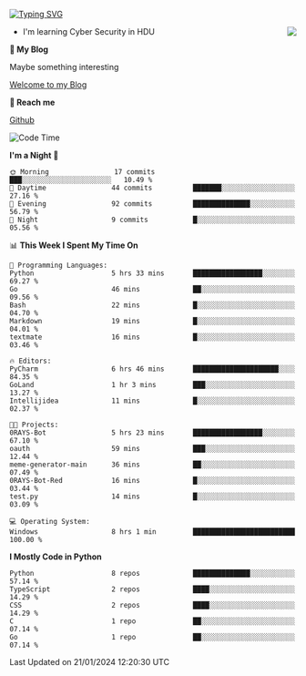 [![Typing SVG](https://readme-typing-svg.herokuapp.com?font=Fira+Code&pause=1000&random=false&width=450&height=60&lines=Hello+%F0%9F%91%8B%F0%9F%8F%BB;I'm+JBNRZ)](https://git.io/typing-svg)

<a href="#">
  <img align="right" src="https://github-readme-stats.vercel.app/api?username=JBNRZ&show_icons=true&bg_color=15,f2f7fd,E0EAFC" />
</a>

- I'm learning Cyber Security in HDU

 **🌱 My Blog**

Maybe something interesting

[Welcome to my Blog](https://jbnrz.com.cn/)

 **💬 Reach me** 

[Github](https://github.com/JBNRZ)


<!--START_SECTION:waka-->
![Code Time](http://img.shields.io/badge/Code%20Time-272%20hrs%2052%20mins-blue)

**I'm a Night 🦉** 

```text
🌞 Morning                17 commits          ███░░░░░░░░░░░░░░░░░░░░░░   10.49 % 
🌆 Daytime                44 commits          ███████░░░░░░░░░░░░░░░░░░   27.16 % 
🌃 Evening                92 commits          ██████████████░░░░░░░░░░░   56.79 % 
🌙 Night                  9 commits           █░░░░░░░░░░░░░░░░░░░░░░░░   05.56 % 
```


📊 **This Week I Spent My Time On** 

```text
💬 Programming Languages: 
Python                   5 hrs 33 mins       █████████████████░░░░░░░░   69.27 % 
Go                       46 mins             ██░░░░░░░░░░░░░░░░░░░░░░░   09.56 % 
Bash                     22 mins             █░░░░░░░░░░░░░░░░░░░░░░░░   04.70 % 
Markdown                 19 mins             █░░░░░░░░░░░░░░░░░░░░░░░░   04.01 % 
textmate                 16 mins             █░░░░░░░░░░░░░░░░░░░░░░░░   03.46 % 

🔥 Editors: 
PyCharm                  6 hrs 46 mins       █████████████████████░░░░   84.35 % 
GoLand                   1 hr 3 mins         ███░░░░░░░░░░░░░░░░░░░░░░   13.27 % 
Intellijidea             11 mins             █░░░░░░░░░░░░░░░░░░░░░░░░   02.37 % 

🐱‍💻 Projects: 
0RAYS-Bot                5 hrs 23 mins       █████████████████░░░░░░░░   67.10 % 
oauth                    59 mins             ███░░░░░░░░░░░░░░░░░░░░░░   12.44 % 
meme-generator-main      36 mins             ██░░░░░░░░░░░░░░░░░░░░░░░   07.49 % 
0RAYS-Bot-Red            16 mins             █░░░░░░░░░░░░░░░░░░░░░░░░   03.44 % 
test.py                  14 mins             █░░░░░░░░░░░░░░░░░░░░░░░░   03.09 % 

💻 Operating System: 
Windows                  8 hrs 1 min         █████████████████████████   100.00 % 
```

**I Mostly Code in Python** 

```text
Python                   8 repos             ██████████████░░░░░░░░░░░   57.14 % 
TypeScript               2 repos             ████░░░░░░░░░░░░░░░░░░░░░   14.29 % 
CSS                      2 repos             ████░░░░░░░░░░░░░░░░░░░░░   14.29 % 
C                        1 repo              ██░░░░░░░░░░░░░░░░░░░░░░░   07.14 % 
Go                       1 repo              ██░░░░░░░░░░░░░░░░░░░░░░░   07.14 % 
```




 Last Updated on 21/01/2024 12:20:30 UTC
<!--END_SECTION:waka-->
